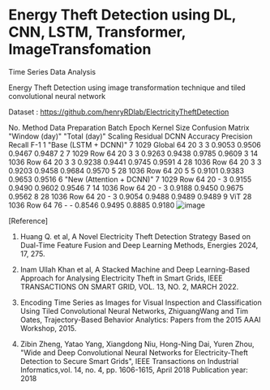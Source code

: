 # Energy Theft Detection using DL, CNN, LSTM, Transformer, ImageTransfomation
Time Series Data Analysis

Energy Theft Detection using image transformation technique and tiled convolutional neural network

Dataset : https://github.com/henryRDlab/ElectricityTheftDetection 

No.	Method	Data Preparation			Batch	Epoch	Kernel Size		Confusion Matrix			
		"Window
(day)"	"Total
(day)"	Scaling			Residual	DCNN	Accuracy	Precision	Recall	F-1
1	"Base
(LSTM + DCNN)"	7	1029	Global	64	20	3	3	0.9053	0.9506	0.9467	0.9487
2		7	1029	Row	64	20	3	3	0.9263	0.9438	0.9785	0.9609
3		14	1036	Row	64	20	3	3	0.9238	0.9441	0.9745	0.9591
4		28	1036	Row	64	20	3	3	0.9203	0.9458	0.9684	0.9570
5		28	1036	Row	64	20	5	5	0.9101	0.9383	0.9653	0.9516
6	"New
(Attention + DCNN)"	7	1029	Row	64	20	-	3	0.9155	0.9490	0.9602	0.9546
7		14	1036	Row	64	20	-	3	0.9188	0.9450	0.9675	0.9562
8		28	1036	Row	64	20	-	3	0.9054	0.9488	0.9489	0.9489
9	ViT	28	1036	Row	64	76	-	-	0.8546	0.9495	0.8885	0.9180
![image](https://github.com/user-attachments/assets/c4746985-61d3-47c0-8dc0-3b88407ffcdd)


[Reference]

1. Huang Q. et al, A Novel Electricity Theft Detection Strategy Based on Dual-Time Feature Fusion and Deep Learning Methods, Energies 2024, 17, 275.

2. Inam Ullah Khan et al, A Stacked Machine and Deep Learning-Based Approach for Analysing Electricity Theft in Smart Grids, IEEE TRANSACTIONS ON SMART GRID, VOL. 13, NO. 2, MARCH 2022.
   
3. Encoding Time Series as Images for Visual Inspection and Classification Using Tiled Convolutional Neural Networks, ZhiguangWang and Tim Oates, Trajectory-Based Behavior Analytics: Papers from the 2015 AAAI Workshop, 2015.

4. Zibin Zheng, Yatao Yang, Xiangdong Niu, Hong-Ning Dai, Yuren Zhou, "Wide and Deep Convolutional Neural Networks for Electricity-Theft Detection to Secure Smart Grids", IEEE Transactions on Industrial Informatics,vol. 14, no. 4, pp. 1606-1615, April 2018 Publication year: 2018

